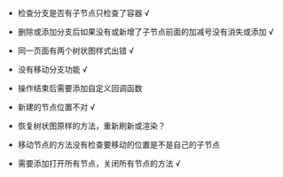 - 检查分支是否有子节点只检查了容器 √

- 删除或添加分支后如果没有或新增了子节点前面的加减号没有消失或添加 √

- 同一页面有两个树状图样式出错 √

- 没有移动分支功能  √

- 操作结束后需要添加自定义回调函数

- 新建的节点位置不对 √

- 恢复树状图原样的方法，重新刷新或渲染？

- 移动节点的方法没有检查要移动的位置是不是自己的子节点

- 需要添加打开所有节点，关闭所有节点的方法  √

  ​